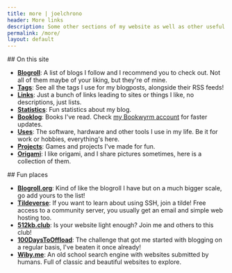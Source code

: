 ```yaml
---
title: more | joelchrono
header: More links
description: Some other sections of my website as well as other useful links you may like.
permalink: /more/
layout: default
---
```


<article markdown="1">
## On this site


- __[Blogroll](/more/blogroll)__: A list of blogs I follow and I recommend you to check out. Not all of them maybe of your liking, but they're of mine.
- __[Tags](/more/tags)__: See all the tags I use for my blogposts, alongside their RSS feeds!
- __[Links](/more/links)__: Just a bunch of links leading to sites or things I like, no descriptions, just lists.
- __[Statistics](/more/stats)__: Fun statistics about my blog.
- __[Booklog](/more/booklog/)__: Books I've read. Check [my Bookwyrm account](https://bookrastinating.com/user/joel) for faster updates.
- __[Uses](/more/uses)__: The software, hardware and other tools I use in my life. Be it for work or hobbies, everything's here.
- __[Projects](/more/projects)__: Games and projects I've made for fun.
- __[Origami](/more/origami)__: I like origami, and I share pictures sometimes, here is a collection of them.
</article>

<article markdown="1">
## Fun places

- **[Blogroll.org](https://blogroll.org/)**: Kind of like the blogroll I have but on a much bigger scale, go add yours to the list!
- **[Tildeverse](https://tildeverse.org/)**: If you want to learn about using SSH, join a tilde! Free access to a community server, you usually get an email and simple web hosting too.
- **[512kb.club](https://512kb.club)**: Is your website light enough? Join me and others to this club!
- **[100DaysToOffload](https://100daystooffload.com)**: The challenge that got me started with blogging on a regular basis, I've beaten it once already!
- **[Wiby.me](https://wiby.me/)**: An old school search engine with websites submitted by humans. Full of classic and beautiful websites to explore.
</article>
